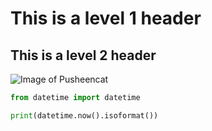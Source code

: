 # This is a level 1 header
## This is a level 2 header

![Image of Pusheencat](https://octodex.github.com/images/pusheencat.png)

```python
from datetime import datetime

print(datetime.now().isoformat())
```
